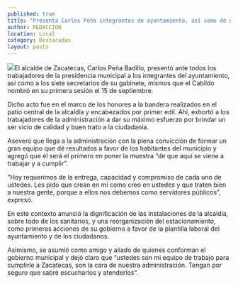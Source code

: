 ```yaml
---
published: true
title: "Presenta Carlos Peña integrantes de ayuntamiento, así como de gabinete"
author: REDACCION
location: Local
category: Destacadas
layout: posts
---
```


![](http://i.imgur.com/MiQOzPsm.jpg)El alcalde de Zacatecas, Carlos Peña Badillo, presentó ante todos los trabajadores de la presidencia municipal a los integrantes del ayuntamiento, así como a los siete secretarios de su gabinete, mismos que el Cabildo nombró en su primera sesión el 15 de septiembre.

Dicho acto fue en el marco de los honores a la bandera realizados en el patio central de la alcaldía y encabezados por primer edil. Ahí, exhortó a los trabajadores de la administración a dar su máximo esfuerzo por brindar un ser vicio de calidad y buen trato a la ciudadanía.

Aseveró que llega a la administración con la plena convicción de formar un gran equipo que dé resultados a favor de los habitantes del municipio y agregó que él será el primero en poner la muestra “de que aquí se viene a trabajar y a cumplir”.

“Hoy requerimos de la entrega, capacidad y compromiso de cada uno de ustedes. Les pido que crean en mí como creo en ustedes y que traten bien a nuestra gente, porque a ellos nos debemos como servidores públicos”, expresó.

En este contexto anunció la dignificación de las instalaciones de la alcaldía, sobre todo de los sanitarios, y una reorganización del estacionamiento, como primeras acciones de su gobierno a favor de la plantilla laboral del ayuntamiento y de los ciudadanos.

Asimismo, se asumió como amigo y aliado de quienes conforman el gobierno municipal y dejó claro que “ustedes son mi equipo de trabajo para cumplirle a Zacatecas, son la cara de nuestra administración. Tengan por seguro que sabré escucharlos y atenderlos”.
